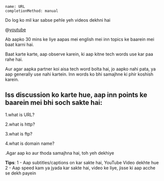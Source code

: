 ```ngMeta
name: URL
completionMethod: manual
```

Do log ko mil kar sabse pehle yeh videos dekhni hai

@[youtube](SjuSCbCIXtc)


Ab aapko 30 mins ke liye aapas mei english mei inn topics ke baarein mei baat karni hai.

Baat karte karte, aap observe karein, ki aap kitne tech words use kar paa rahe hai.


Aur agar aapka partner koi aisa tech word bolta hai, jo aapko nahi pata, ya aap generally use nahi kartein. Inn words ko bhi samajhne ki phir koshish karein.

## Iss discussion ko karte hue, aap inn points ke baarein mei bhi soch sakte hai:

1.what is URL?

2.what is http?

3.what is ftp?

4.what is domain name?

.Agar aap ko aur thoda samajhna hai, toh yeh dekhiye

**Tips**:
1 - Aap subtitles/captions on kar sakte hai, YouTube Video dekhte hue
2 - Aap speed kam ya jyada kar sakte hai, video ke liye, jisse ki aap acche se dekh payein
 
